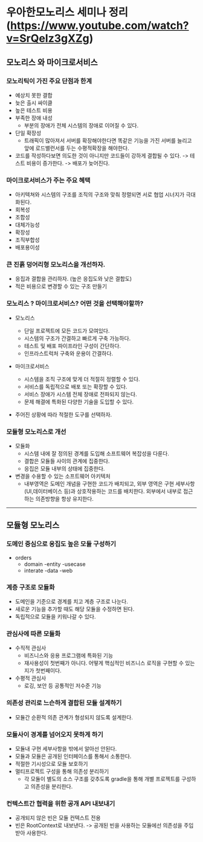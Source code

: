 # 우아한모노리스 세미나 정리(https://www.youtube.com/watch?v=SrQeIz3gXZg)

## 모노리스 와 마이크로서비스

### 모노리틱이 가진 주요 단점과 한계
- 예상치 못한 결합
- 늦은 출시 싸이클
- 높은 테스트 비용
- 부족한 장애 내성
    - 부분의 장애가 전체 시스템의 장애로 이어질 수 있다.
- 단일 확장성
    - 트래픽이 많아져서 서버를 확장해야한다면 똑같은 기능을 가진 서버를 늘리고 앞에 로드밸런서를 두는 수평적확장을 해야한다.
- 코드를 작성하다보면 의도한 것이 아니지만 코드들이 강하게 결합될 수 있다. -> 테스트 비용이 증가한다. -> 배포가 늦어진다.

### 마이크로서비스가 주는 주요 혜택
- 아키텍쳐와 시스템의 구조를 조직의 구조와 맞춰 정렬되면 서로 협업 시너지가 극대화된다.
- 회복성
- 조합성
- 대체가능성
- 확장성
- 조직부합성
- 배포용이성

### 큰 진흙 덩어리형 모노리스을 개선하자.
- 응집과 결합을 관리하자. (높은 응집도와 낮은 결합도)
- 적은 비용으로 변경할 수 있는 구조 만들기

### 모노리스 ? 마이크로서비스? 어떤 것을 선택해야할까?
- 모노리스 
    - 단일 프로젝트에 모든 코드가 모여있다.
    - 시스템의 구조가 간결하고 빠르게 구축 가능하다.
    - 테스트 및 배포 파이프라인 구성이 간단하다.
    - 인프라스트럭처 구축와 운용이 간결하다.
- 마이크로서비스
    - 시스템을 조직 구조에 맞게 더 적절히 정렬할 수 있다.
    - 서비스를 독립적으로 배포 또는 확장할 수 있다.
    - 서비스 장애가 시스템 전체 장애로 전파되지 않는다.
    - 문제 해결에 특화된 다양한 기술을 도입할 수 있다.

- 주어진 상황에 따라 적절한 도구를 선택하자.

### 모듈형 모노리스로 개선
- 모듈화
    - 시스템 내에 잘 정의된 경계를 도입해 소프트웨어 복잡성을 다룬다.
    - 결합은 모듈들 사이의 관계에 집중한다.
    - 응집은 모듈 내부의 상태에 집중한다.
- 변경을 수용할 수 있는 소프트웨어 아키텍처
    - 내부영역은 도메인 개념을 구현한 코드가 배치되고, 외부 영역은 구현 세부사항(UI,데이터베이스 등)과 상호작용하는 코드를 배치한다. 외부에서 내부로 접근하는 의존방향을 항상 유지한다.

---

## 모듈형 모노리스 

### 도메인 중심으로 응집도 높은 모듈 구성하기
- orders
    - domain
        -entity
        -usecase
    - interate
    -data
    -web

### 계층 구조로 모듈화
- 도메인을 기준으로 경계를 치고 계층 구조로 나눈다.
- 새로운 기능을 추가할 때도 해당 모듈을 수정하면 된다.
- 독립적으로 모듈을 키워나갈 수 있다.

### 관심사에 따른 모듈화
- 수직적 관심사
    - 비즈니스와 응용 프로그램에 특화된 기능
    - 재사용성이 첫번째가 아니다. 어떻게 핵심적인 비즈니스 로직을 구현할 수 있는 지가 첫번째이다.
- 수평적 관심사
    - 로깅, 보안 등 공통적인 저수준 기능

### 의존성 관리로 느슨하게 결합된 모듈 설계하기
- 모듈간 순환적 의존 관계가 형성되지 않도록 설계한다.

### 모듈사이 경계를 넘어오지 못하게 하기
- 모듈내 구현 세부사항을 밖에서 알아선 안된다.
- 모듈과 모듈은 공개된 인터페이스를 통해서 소통한다.
- 적절한 기시성으로 모듈 보호하기
- 멀티프로젝트 구성을 통해 의존성 분리하기
    - 각 모듈이 별도의 소스 구조를 갖추도록 gradle을 통해 개별 프로젝트를 구성하고 의존성을 분리한다.

### 컨텍스트간 협력을 위한 공개 API 내보내기
- 공개되지 않은 빈은 모듈 컨텍스트 전용
- 빈은 RootContext로 내보낸다. -> 공개된 빈을 사용하는 모듈에선 의존성을 주입받아 사용한다.